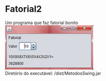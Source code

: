 # Fatorial2
Um programa que faz fatorial bonito<br>
![Imagem](image.png)<br>
Diretório do executável: /dist/MetodosSwing.jar
